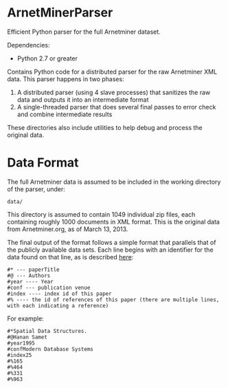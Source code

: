 ArnetMinerParser
================

Efficient Python parser for the full Arnetminer dataset.

Dependencies:

  - Python 2.7 or greater

Contains Python code for a distributed parser for the raw Arnetminer XML data. This
parser happens in two phases:

  1. A distributed parser (using 4 slave processes) that sanitizes the raw data
    and outputs it into an intermediate format
  2. A single-threaded parser that does several final passes to error check and
     combine intermediate results

These directories also include utilities to help debug and process the original data.

Data Format
===========

The full Arnetminer data is assumed to be included in the working directory of the parser, under:

    data/

This directory is assumed to contain 1049 individual zip files, each containing roughly 1000 documents
in XML format. This is the original data from Arnetminer.org, as of March 13, 2013.

The final output of the format follows a simple format that parallels that of the publicly available data sets.
Each line begins with an identifier for the data found on that line, as is described [here](http://arnetminer.org/arnetpage-detail?id=279):

    #* --- paperTitle
    #@ --- Authors
    #year ---- Year
    #conf --- publication venue
    #index ---- index id of this paper
    #% ---- the id of references of this paper (there are multiple lines, with each indicating a reference)

For example:

    #*Spatial Data Structures.
    #@Hanan Samet
    #year1995
    #confModern Database Systems
    #index25
    #%165
    #%464
    #%331
    #%963